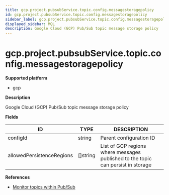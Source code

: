 ```yaml
---
title: gcp.project.pubsubService.topic.config.messagestoragepolicy
id: gcp.project.pubsubService.topic.config.messagestoragepolicy
sidebar_label: gcp.project.pubsubService.topic.config.messagestoragepolicy
displayed_sidebar: MQL
description: Google Cloud (GCP) Pub/Sub topic message storage policy
---
```


# gcp.project.pubsubService.topic.config.messagestoragepolicy

**Supported platform**

- gcp

**Description**

Google Cloud (GCP) Pub/Sub topic message storage policy

**Fields**

| ID                        | TYPE             | DESCRIPTION                                                                      |
| ------------------------- | ---------------- | -------------------------------------------------------------------------------- |
| configId                  | string           | Parent configuration ID                                                          |
| allowedPersistenceRegions | &#91;&#93;string | List of GCP regions where messages published to the topic can persist in storage |

**References**

- [Monitor topics within Pub/Sub](https://cloud.google.com/pubsub/docs/monitor-topic)

